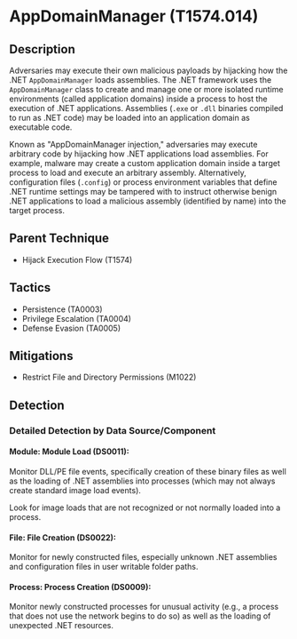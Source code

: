 # AppDomainManager (T1574.014)

## Description
Adversaries may execute their own malicious payloads by hijacking how the .NET `AppDomainManager` loads assemblies. The .NET framework uses the `AppDomainManager` class to create and manage one or more isolated runtime environments (called application domains) inside a process to host the execution of .NET applications. Assemblies (`.exe` or `.dll` binaries compiled to run as .NET code) may be loaded into an application domain as executable code. 

Known as "AppDomainManager injection," adversaries may execute arbitrary code by hijacking how .NET applications load assemblies. For example, malware may create a custom application domain inside a target process to load and execute an arbitrary assembly. Alternatively, configuration files (`.config`) or process environment variables that define .NET runtime settings may be tampered with to instruct otherwise benign .NET applications to load a malicious assembly (identified by name) into the target process.

## Parent Technique
- Hijack Execution Flow (T1574)

## Tactics
- Persistence (TA0003)
- Privilege Escalation (TA0004)
- Defense Evasion (TA0005)

## Mitigations
- Restrict File and Directory Permissions (M1022)

## Detection

### Detailed Detection by Data Source/Component
#### Module: Module Load (DS0011): 
Monitor DLL/PE file events, specifically creation of these binary files as well as the loading of .NET assemblies into processes (which may not always create standard image load events).

Look for image loads that are not recognized or not normally loaded into a process.

#### File: File Creation (DS0022): 
Monitor for newly constructed files, especially unknown .NET assemblies and configuration files in user writable folder paths.

#### Process: Process Creation (DS0009): 
Monitor newly constructed processes for unusual activity (e.g., a process that does not use the network begins to do so) as well as the loading of unexpected .NET resources.

